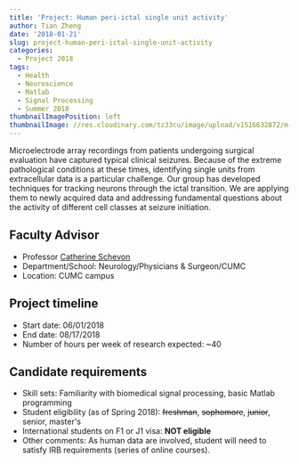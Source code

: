 ```yaml
---
title: 'Project: Human peri-ictal single unit activity'
author: Tian Zheng
date: '2018-01-21'
slug: project-human-peri-ictal-single-unit-activity
categories:
  - Project 2018
tags:
  - Health
  - Neuroscience
  - Matlab
  - Signal Processing
  - Summer 2018
thumbnailImagePosition: left
thumbnailImage: //res.cloudinary.com/tz33cu/image/upload/v1516632872/m-array_myp0th.png
---
```

Microelectrode array recordings from patients undergoing surgical evaluation have captured typical clinical seizures.  Because of the extreme pathological conditions at these times, identifying single units from extracellular data is a particular challenge.  Our group has developed techniques for tracking neurons through the ictal transition. We are applying them to newly acquired data and addressing fundamental questions about the activity of different cell classes at seizure initiation. 

<!--more-->

## Faculty Advisor
+ Professor [Catherine Schevon](http://columbianeurology.org/profile/caschevon)
+ Department/School: Neurology/Physicians & Surgeon/CUMC
+ Location: CUMC campus

## Project timeline
+ Start date: 06/01/2018
+ End date: 08/17/2018
+ Number of hours per week of research expected: ~40

## Candidate requirements
+ Skill sets: Familiarity with biomedical signal processing, basic Matlab programming
+ Student eligibility  (as of Spring 2018): ~~freshman~~, ~~sophomore~~, ~~junior~~, senior, master's
+ International students on F1 or J1 visa: **NOT eligible**
+ Other comments: As human data are involved, student will need to satisfy IRB requirements (series of online courses).
